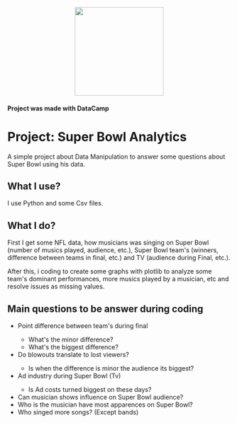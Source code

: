 <p align="center">
  <img width="200" height="200" style="align=center;" src="https://cdn.freebiesupply.com/logos/large/2x/nfl-1-logo-png-transparent.png">
</p>

#### Project was made with DataCamp

<h1 style"align-text=center;"> Project: Super Bowl Analytics </h1>
 A simple project about Data Manipulation to answer some questions about Super Bowl using his data.
 
## What I use?

I use Python and some Csv files.

## What I do?

First I get some NFL data, how musicians was singing on Super Bowl (number of musics played, audience, etc.), Super Bowl team's (winners, difference between teams in final, etc.) and TV (audience during Final, etc.).

After this, i coding to create some graphs with plotlib to analyze some team's dominant performances, more musics played by a musician, etc and resolve issues as missing values.

## Main questions to be answer during coding

  <ul>
    <li>Point difference between team's during final</li>
      <ul>
        <li> What's the minor difference? </li>
        <li> What's the biggest difference? </li>
      </ul>
    <li>Do blowouts translate to lost viewers?</li>
      <ul>
        <li> Is when the difference is minor the audience its biggest? </li>
      </ul>
    <li>Ad industry during Super Bowl (Tv)</li>
      <ul>
        <li> Is Ad costs turned biggest on these days? </li>
      </ul>
    <li>Can musician shows influence on Super Bowl audience?</li>
    <li>Who is the musician have most apparences on Super Bowl?</li>
    <li>Who singed more songs? (Except bands)</li>
  </ul>
